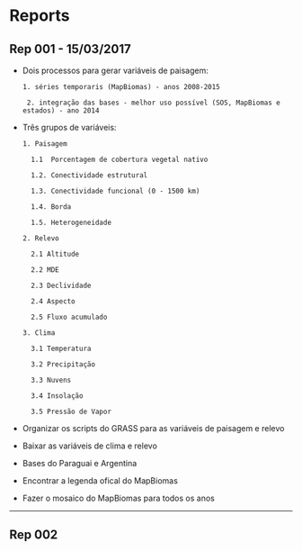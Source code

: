 # Reports

## Rep 001 - 15/03/2017

- Dois processos para gerar variáveis de paisagem: 

      1. séries temporaris (MapBiomas) - anos 2008-2015
  
       2. integração das bases - melhor uso possível (SOS, MapBiomas e estados) - ano 2014 
  
- Três grupos de variáveis:
  
      1. Paisagem
      
        1.1  Porcentagem de cobertura vegetal nativo

        1.2. Conectividade estrutural

        1.3. Conectividade funcional (0 - 1500 km)

        1.4. Borda

        1.5. Heterogeneidade

      2. Relevo
        
        2.1 Altitude
        
        2.2 MDE
        
        2.3 Declividade
        
        2.4 Aspecto
        
        2.5 Fluxo acumulado
    
      3. Clima
        
        3.1 Temperatura
         
        3.2 Precipitação
        
        3.3 Nuvens
        
        3.4 Insolação
        
        3.5 Pressão de Vapor
    
    
- Organizar os scripts do GRASS para as variáveis de paisagem e relevo

- Baixar as variáveis de clima e relevo

- Bases do Paraguai e Argentina 

- Encontrar a legenda ofical do MapBiomas

- Fazer o mosaico do MapBiomas para todos os anos

---

## Rep 002
